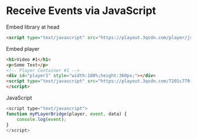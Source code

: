 # Receive Events via JavaScript

Embed library at head

```html
<script type="text/javascript" src="https://playout.3qsdn.com/player/js/sdnplayer.js"></script>
```

Embed player

```html
<h1>Video #1</h1>
<p>Some Text</p>
<!-- Player Container #1 -->
<div id="player1" style="width:100%;height:360px;"></div>
<script type="text/javascript" src="https://playout.3qsdn.com/7201c779-6b3c-11e7-a40e-002590c750be?js=true&container=player1&width=100%25&height=360&javaScriptBridgeFunction=myPlayerBridge">
</script>
```

JavaScript

```javascript
<script type="text/javascript">
function myPLayerBridge(player, event, data) {
    console.log(event);
}
</script>
```